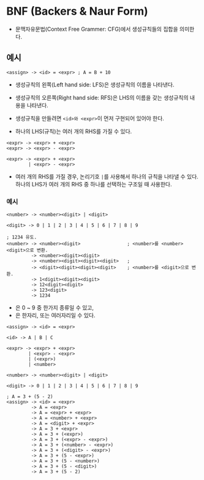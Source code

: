 # BNF (Backers & Naur Form)
- 문맥자유문법(Context Free Grammer: CFG)에서 생성규칙들의 집합을 의미한다.

## 예시
```BNF
<assign> -> <id> = <expr> ; A = B + 10
```
- 생성규칙의 왼쪽(Left hand side: LFS)은 생성규칙의 이름을 나타낸다.
- 생성규칙의 오른쪽(Right hand side: RFS)은 LHS의 이름을 갖는 생성규칙의 내용을 나타낸다.
- 생성규칙을 만들려면 `<id>와 <expr>`이 먼저 구현되어 있어야 한다.

- 하나의 LHS(규칙)는 여러 개의 RHS를 가질 수 있다.
```BNF
<expr> -> <expr> + <expr>
<expr> -> <expr> - <expr>

<expr> -> <expr> + <expr>
        | <expr> - <expr>
```
- 여러 개의 RHS를 가질 경우, 논리기호 `|`를 사용해서 하나의 규칙을 나타낼 수 있다. 하나의 LHS가 여러 개의 RHS 중 하나를 선택하는 구조일 때 사용한다.

### 예시

```BNF
<number> -> <number><digit> | <digit>

<digit> -> 0 | 1 | 2 | 3 | 4 | 5 | 6 | 7 | 8 | 9

; 1234 유도.
<number> -> <number><digit>					; <number>를 <number><digit>으로 변환.
         -> <number><digit><digit>
         -> <number><digit><digit><digit>	;
         -> <digit><digit><digit><digit>	; <number>를 <digit>으로 변환.
         -> 1<digit><digit><digit>
         -> 12<digit><digit>
         -> 123<digit>
         -> 1234
```
- <digit>은 0 ~ 9 중 한가지 종류일 수 있고,
- <number>은 한자리, 또는 여러자리일 수 있다.

```BNF
<assign> -> <id> = <expr>

<id> -> A | B | C

<expr> -> <expr> + <expr>
        | <expr> - <expr>
        | (<expr>)
        | <number>

<number> -> <number><digit> | <digit>

<digit> -> 0 | 1 | 2 | 3 | 4 | 5 | 6 | 7 | 8 | 9

; A = 3 + (5 - 2)
<assign> -> <id> = <expr>
         -> A = <expr>
         -> A = <expr> + <expr>
         -> A = <number> + <expr>
         -> A = <digit> + <expr>
         -> A = 3 + <expr>
         -> A = 3 + (<expr>)
         -> A = 3 + (<expr> - <expr>)
         -> A = 3 + (<number> - <expr>)
         -> A = 3 + (<digit> - <expr>)
         -> A = 3 + (5 - <expr>)
         -> A = 3 + (5 - <number>)
         -> A = 3 + (5 - <digit>)
         -> A = 3 + (5 - 2)
```
